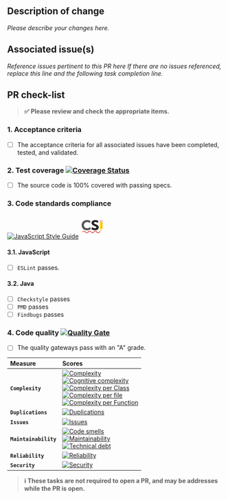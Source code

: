 ## Description of change

_Please describe your changes here._

## Associated issue(s)

_Reference issues pertinent to this PR here If there are no issues referenced,
replace this line and the following task completion line._

## PR check-list
> **:white_check_mark: Please review and check the appropriate items.**

### 1. Acceptance criteria

- [ ] The acceptance criteria for all associated issues have been completed, tested, and validated.

### 2. **Test coverage** [![Coverage Status][sonar-coverage-img]][sonar-coverage-url]

- [ ] The source code is 100% covered with passing specs.

### 3. Code standards compliance
[![JavaScript Style Guide](https://cdn.rawgit.com/feross/standard/master/badge.svg)](https://github.com/feross/standard) [![Google Checkstyle Docs][checkstyle-image]][checkstyle-google-url]

#### 3.1. JavaScript

- [ ] `ESLint` passes.

#### 3.2. Java

- [ ] `Checkstyle` passes
- [ ] `PMD` passes
- [ ] `Findbugs` passes

### 4. Code quality [![Quality Gate][sonar-gate-img]][sonar-gate-url]

- [ ] The quality gateways pass with an "A" grade.

| Measure               | Scores                                                                                                                                                                                                        |
|:--------------------- |:------------------------------------------------------------------------------------------------------------------------------------------------------------------------------------------------------------- |
| **`Complexity`**      | [![Complexity][sonar-complexity-img]][sonar-complexity-url]<br>[![Cognitive complexity][sonar-cognitive-img]][sonar-cognitive-url]<br>[![Complexity per Class][sonar-complexity-class-img]][sonar-complexity-class-img]<br>[![Complexity per file][sonar-complexity-file-img]][sonar-complexity-file-img]            <br>[![Complexity per Function][sonar-complexity-function-img]][sonar-complexity-function-url]                                                              |
| **`Duplications`**    | [![Duplications][sonar-duplications-img]][sonar-duplications-url]                                                                                                                                             |
| **`Issues`**          | [![Issues][sonar-issues-img]][sonar-issues-url]                                                                                                                                                               |
| **`Maintainability`** | [![Code smells][sonar-code-smells-img]][sonar-code-smells-url]<br>[![Maintainability][sonar-maintainability-img]][sonar-maintainability-url]<br>[![Technical debt][sonar-tech-debt-img]][sonar-tech-debt-url] |
| **`Reliability`**     | [![Reliability][sonar-reliability-img]][sonar-reliability-url]                                                                                                                                                |
| **`Security`**        | [![Security][sonar-security-img]][sonar-security-url]                                                                                                                                                         |

> **:information_source: These tasks are not required to open a PR, and may be addresses while the PR is open.**

[checkstyle-google-url]: http://checkstyle.sourceforge.net/google_style.html
[checkstyle-image]: ../docs/img/icon-checkstyle.png
[coveralls-img]: https://coveralls.io/repos/github/gregswindle/spring-boot-starter-thymeleaf/badge.svg
[coveralls-url]: https://coveralls.io/github/gregswindle/spring-boot-starter-thymeleaf
[sonar-code-smells-img]: http://sonarcloud.io/api/badges/measure?key=gregswindle-github&metric=code_smells
[sonar-code-smells-url]: https://sonarcloud.io/component_measures/metric/code_smells/list?id=gregswindle-github&metric=code_smells
[sonar-cognitive-img]: http://sonarcloud.io/api/badges/measure?key=gregswindle-github&metric=cognitive_complexity
[sonar-cognitive-url]: https://sonarcloud.io/component_measures/metric/cognitive_complexity/list?id=gregswindle-github&metric=cognitive_complexity
[sonar-complexity-class-img]: http://sonarcloud.io/api/badges/measure?key=gregswindle-github&metric=class_complexity
[sonar-complexity-class-url]: https://sonarcloud.io/component_measures?id=gregswindle-github&metric=class_complexity
[sonar-complexity-file-img]: http://sonarcloud.io/api/badges/measure?key=gregswindle-github&metric=file_complexity
[sonar-complexity-file-url]: https://sonarcloud.io/component_measures?id=gregswindle-github&metric=file_complexity
[sonar-complexity-function-img]: http://sonarcloud.io/api/badges/measure?key=gregswindle-github&metric=function_complexity
[sonar-complexity-function-url]: https://sonarcloud.io/component_measures?id=gregswindle-github&metric=function_complexity
[sonar-complexity-img]: http://sonarcloud.io/api/badges/measure?key=gregswindle-github&metric=complexity
[sonar-complexity-url]: https://sonarcloud.io/component_measures?id=gregswindle-github&metric=complexity
[sonar-coverage-img]: http://sonarcloud.io/api/badges/measure?key=gregswindle-github&metric=coverage
[sonar-coverage-url]: https://sonarcloud.io/component_measures?id=gregswindle-github&metric=coverage
[sonar-duplications-img]: http://sonarcloud.io/api/badges/measure?key=gregswindle-github&metric=duplicated_line_density
[sonar-duplications-url]: https://sonarcloud.io/component_measures?id=gregswindle-github&metric=duplicated_lines_density
[sonar-gate-img]: http://sonarcloud.io/api/badges/gate?key=gregswindle-github
[sonar-gate-url]: https://sonarcloud.io/dashboard?id=gregswindle-github
[sonar-issues-img]: http://sonarcloud.io/api/badges/measure?key=gregswindle-github&metric=blocker_violations
[sonar-issues-url]: https://sonarcloud.io/component_measures?id=gregswindle-github&metric=violations
[sonar-maintainability-img]: http://sonarcloud.io/api/badges/measure?key=gregswindle-github&metric=new_maintainability_rating
[sonar-maintainability-url]: https://sonarcloud.io/component_measures?id=gregswindle-github&metric=new_maintainability_rating
[sonar-reliability-img]: http://sonarcloud.io/api/badges/measure?key=gregswindle-github&metric=new_reliability_rating
[sonar-reliability-url]: https://sonarcloud.io/component_measures?id=gregswindle-github&metric=new_reliability_rating
[sonar-security-img]: http://sonarcloud.io/api/badges/measure?key=gregswindle-github&metric=vulnerabilities
[sonar-security-url]: https://sonarcloud.io/component_measures?id=gregswindle-github&metric=vulnerabilities
[sonar-tech-debt-img]:  https://sonarcloud.io/api/badges/measure?key=gregswindle-github&metric=sqale_debt_ratio
[sonar-tech-debt-url]: https://sonarcloud.io/component_measures/metric/sqale_index/list?id=gregswindle-github&metric=sqale_debt_ratio
